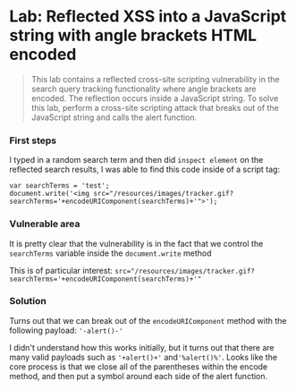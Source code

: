 # Lab: Reflected XSS into a JavaScript string with angle brackets HTML encoded

>This lab contains a reflected cross-site scripting vulnerability in the search query tracking functionality where angle brackets are encoded. The reflection occurs inside a JavaScript string. To solve this lab, perform a cross-site scripting attack that breaks out of the JavaScript string and calls the alert function. 

### First steps
I typed in a random search term and then did `inspect element` on the reflected search results, I was able to find this code inside of a script tag:

```
var searchTerms = 'test';
document.write('<img src="/resources/images/tracker.gif?searchTerms='+encodeURIComponent(searchTerms)+'">');           
```

### Vulnerable area
It is pretty clear that the vulnerability is in the fact that we control the `searchTerms` variable inside the `document.write` method

This is of particular interest: `src="/resources/images/tracker.gif?searchTerms='+encodeURIComponent(searchTerms)+'"`

### Solution
Turns out that we can break out of the `encodeURIComponent` method with the following payload: `'-alert()-'`

I didn't understand how this works initially, but it turns out that there are many valid payloads such as
`'+alert()+'` and`'%alert()%'`. Looks like the core process is that we close all of the parentheses within the encode method, and then put a symbol around each side of the alert function.



